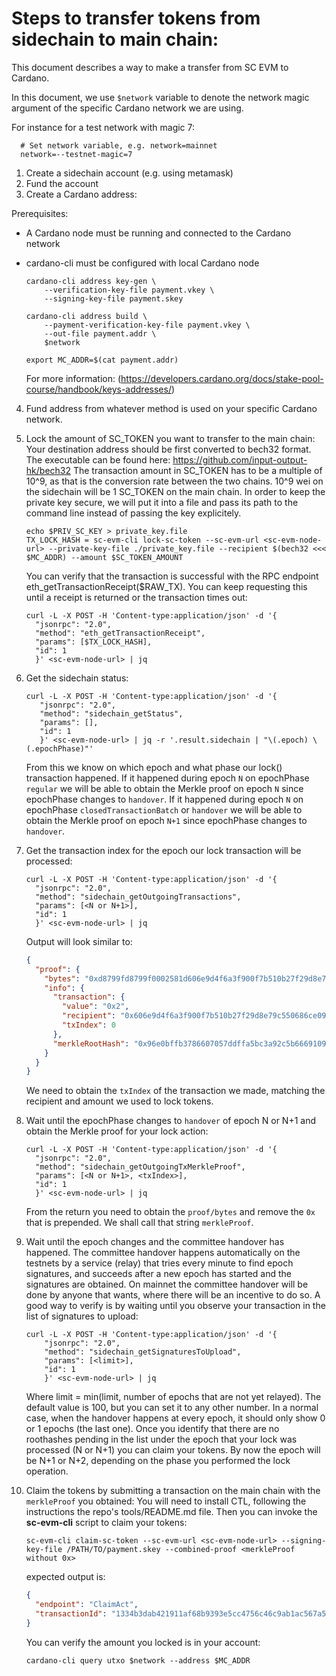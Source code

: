# Steps to transfer tokens from sidechain to main chain:

This document describes a way to make a transfer from SC EVM to Cardano.

In this document, we use `$network` variable to denote the network magic argument of the
specific Cardano network we are using.

For instance for a test network with magic 7:

```shell
  # Set network variable, e.g. network=mainnet
  network=--testnet-magic=7
```

1. Create a sidechain account (e.g. using metamask)
2. Fund the account
3. Create a Cardano address:

Prerequisites:

- A Cardano node must be running and connected to the Cardano network
- cardano-cli must be configured with local Cardano node

  ```shell
  cardano-cli address key-gen \
      --verification-key-file payment.vkey \
      --signing-key-file payment.skey

  cardano-cli address build \
      --payment-verification-key-file payment.vkey \
      --out-file payment.addr \
      $network

  export MC_ADDR=$(cat payment.addr)
  ```

  For more information: (https://developers.cardano.org/docs/stake-pool-course/handbook/keys-addresses/)

4. Fund address from whatever method is used on your specific Cardano network.

5. Lock the amount of SC_TOKEN you want to transfer to the main chain:
   Your destination address should be first converted to bech32 format. The executable can be found here: https://github.com/input-output-hk/bech32
   The transaction amount in SC_TOKEN has to be a multiple of 10^9, as that is the conversion rate between the two chains. 10^9 wei on the sidechain will be 1 SC_TOKEN on the main chain. In order to keep the private key secure, we will put it into a file and pass its path to the command line instead of passing the key explicitely.

   ```commandline
   echo $PRIV_SC_KEY > private_key.file
   TX_LOCK_HASH = sc-evm-cli lock-sc-token --sc-evm-url <sc-evm-node-url> --private-key-file ./private_key.file --recipient $(bech32 <<< $MC_ADDR) --amount $SC_TOKEN_AMOUNT
   ```

   You can verify that the transaction is successful with the RPC endpoint eth_getTransactionReceipt($RAW_TX). You can keep requesting this until a receipt is returned or the transaction times out:

   ```shell
   curl -L -X POST -H 'Content-type:application/json' -d '{
     "jsonrpc": "2.0",
     "method": "eth_getTransactionReceipt",
     "params": [$TX_LOCK_HASH],
     "id": 1
     }' <sc-evm-node-url> | jq
   ```

6. Get the sidechain status:

   ```shell
   curl -L -X POST -H 'Content-type:application/json' -d '{
      "jsonrpc": "2.0",
      "method": "sidechain_getStatus",
      "params": [],
      "id": 1
      }' <sc-evm-node-url> | jq -r '.result.sidechain | "\(.epoch) \(.epochPhase)"'
   ```

   From this we know on which epoch and what phase our lock() transaction happened.
   If it happened during epoch `N` on epochPhase `regular` we will be able to obtain the Merkle proof on epoch `N` since epochPhase changes to `handover`.
   If it happened during epoch `N` on epochPhase `closedTransactionBatch` or `handover` we will be able to obtain the Merkle proof on epoch `N+1` since epochPhase changes to `handover`.

7. Get the transaction index for the epoch our lock transaction will be processed:

   ```shell
   curl -L -X POST -H 'Content-type:application/json' -d '{
     "jsonrpc": "2.0",
     "method": "sidechain_getOutgoingTransactions",
     "params": [<N or N+1>],
     "id": 1
     }' <sc-evm-node-url> | jq

   ```

   Output will look similar to:

   ```json
   {
     "proof": {
       "bytes": "0xd8799fd8799f0002581d606e9d4f6a3f900f7b510b27f29d8e79c550686ce093946b23b3d1828ed87a80ff80ff",
       "info": {
         "transaction": {
           "value": "0x2",
           "recipient": "0x606e9d4f6a3f900f7b510b27f29d8e79c550686ce093946b23b3d1828e",
           "txIndex": 0
         },
         "merkleRootHash": "0x96e0bffb3786607057ddffa5bc3a92c5b6669109c12b5222da374cd99a815b4e"
       }
     }
   }
   ```

   We need to obtain the `txIndex` of the transaction we made, matching the recipient and amount we used to lock tokens.

8. Wait until the epochPhase changes to `handover` of epoch N or N+1 and obtain the Merkle proof for your lock action:

   ```shell
   curl -L -X POST -H 'Content-type:application/json' -d '{
     "jsonrpc": "2.0",
     "method": "sidechain_getOutgoingTxMerkleProof",
     "params": [<N or N+1>, <txIndex>],
     "id": 1
     }' <sc-evm-node-url> | jq
   ```

   From the return you need to obtain the `proof/bytes` and remove the `0x` that is prepended. We shall call that string `merkleProof`.

9. Wait until the epoch changes and the committee handover has happened. The committee handover happens automatically on the testnets by a service (relay) that tries every minute to find epoch signatures, and succeeds after a new epoch has started and the signatures are obtained. On mainnet the committee handover will be done by anyone that wants, where there will be an incentive to do so. A good way to verify is by waiting until you observe your transaction in the list of signatures to upload:

   ```shell
   curl -L -X POST -H 'Content-type:application/json' -d '{
       "jsonrpc": "2.0",
       "method": "sidechain_getSignaturesToUpload",
       "params": [<limit>],
       "id": 1
       }' <sc-evm-node-url> | jq
   ```

   Where limit = min(limit, number of epochs that are not yet relayed). The default value is 100, but you can set it to any other number. In a normal case, when the handover happens at every epoch, it should only show 0 or 1 epochs (the last one).
   Once you identify that there are no roothashes pending in the list under the epoch that your lock was processed (N or N+1) you can claim your tokens.
   By now the epoch will be N+1 or N+2, depending on the phase you performed the lock operation.

10. Claim the tokens by submitting a transaction on the main chain with the `merkleProof` you obtained:
    You will need to install CTL, following the instructions the repo's tools/README.md file.
    Then you can invoke the **sc-evm-cli** script to claim your tokens:

    ```shell
    sc-evm-cli claim-sc-token --sc-evm-url <sc-evm-node-url> --signing-key-file /PATH/TO/payment.skey --combined-proof <merkleProof without 0x>
    ```

    expected output is:

    ```json
    {
      "endpoint": "ClaimAct",
      "transactionId": "1334b3dab421911af68b9393e5cc4756c46c9ab1ac567a57450597e174351a48"
    }
    ```

    You can verify the amount you locked is in your account:

    ```shell
    cardano-cli query utxo $network --address $MC_ADDR
    ```
